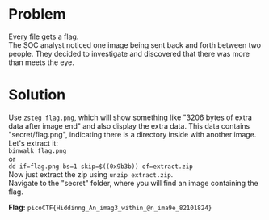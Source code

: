 # Problem
Every file gets a flag.  
The SOC analyst noticed one image being sent back and forth between two people. They decided to investigate and discovered that there was more than meets the eye.

# Solution
Use `zsteg flag.png`, which will show something like "3206 bytes of extra data after image end" and also display the extra data. This data contains "secret/flag.png", indicating there is a directory inside with another image.  
Let's extract it:  
`binwalk flag.png`  
or  
`dd if=flag.png bs=1 skip=$((0x9b3b)) of=extract.zip`  
Now just extract the zip using `unzip extract.zip`.  
Navigate to the "secret" folder, where you will find an image containing the flag.  

**Flag:** `picoCTF{Hiddinng_An_imag3_within_@n_ima9e_82101824}`


